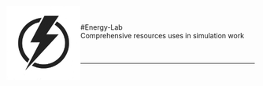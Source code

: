 <img src="/images/EL_logo.jpg" width="150" align = "left">
<br>
<br>
#Energy-Lab
<br>
Comprehensive resources uses in simulation work
<br>
<br>
<br>
<hr>
